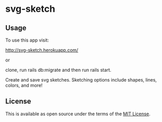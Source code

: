 # svg-sketch

## Usage
To use this app visit:

http://svg-sketch.herokuapp.com/

or

clone, run rails db:migrate and then run rails start. 

Create and save svg sketches. Sketching options include shapes, lines, colors, and more!

## License

This is available as open source under the terms of the [MIT License](https://opensource.org/licenses/MIT).
